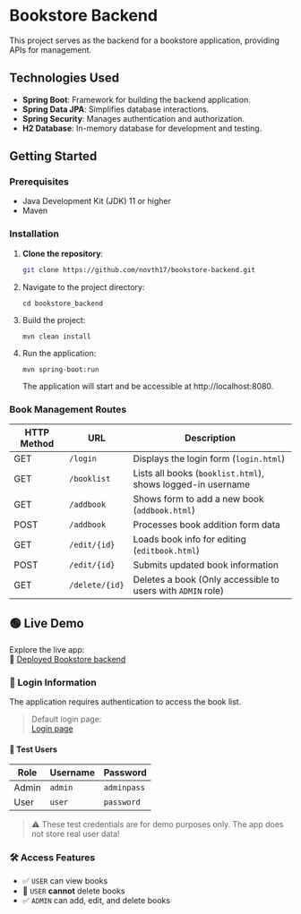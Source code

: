 # Bookstore Backend

This project serves as the backend for a bookstore application, providing APIs for management.


## Technologies Used

- **Spring Boot**: Framework for building the backend application.
- **Spring Data JPA**: Simplifies database interactions.
- **Spring Security**: Manages authentication and authorization.
- **H2 Database**: In-memory database for development and testing.

## Getting Started

### Prerequisites

- Java Development Kit (JDK) 11 or higher
- Maven

### Installation

1. **Clone the repository**:

   ```bash
   git clone https://github.com/novth17/bookstore-backend.git
   ```

2. Navigate to the project directory:

   ```
   cd bookstore_backend
   ```

3. Build the project:

   ```
   mvn clean install
   ```

4. Run the application:

   ```
   mvn spring-boot:run
   ```

   The application will start and be accessible at http://localhost:8080.

### Book Management Routes

| HTTP Method | URL            | Description                                                 |
| ----------- | -------------- | ----------------------------------------------------------- |
| GET         | `/login`       | Displays the login form (`login.html`)                      |
| GET         | `/booklist`    | Lists all books (`booklist.html`), shows logged-in username |
| GET         | `/addbook`     | Shows form to add a new book (`addbook.html`)               |
| POST        | `/addbook`     | Processes book addition form data                           |
| GET         | `/edit/{id}`   | Loads book info for editing (`editbook.html`)               |
| POST        | `/edit/{id}`   | Submits updated book information                            |
| GET         | `/delete/{id}` | Deletes a book (Only accessible to users with `ADMIN` role) |

## 🟢 Live Demo

Explore the live app:  
🔗 [Deployed Bookstore backend](https://hien-bookstore-backend-a8593b1bb704.herokuapp.com/)

### 🔐 Login Information

The application requires authentication to access the book list.

> Default login page:  
> [Login page](https://hien-bookstore-backend-a8593b1bb704.herokuapp.com/login)

#### 👤 Test Users

| Role  | Username | Password   |
|-------|----------|------------|
| Admin | `admin`  | `adminpass`|
| User  | `user`   | `password` |

> ⚠️ These test credentials are for demo purposes only. The app does not store real user data!

### 🛠️ Access Features

- ✅ `USER` can view books
- 🛑 `USER` **cannot** delete books
- ✅ `ADMIN` can add, edit, and delete books
